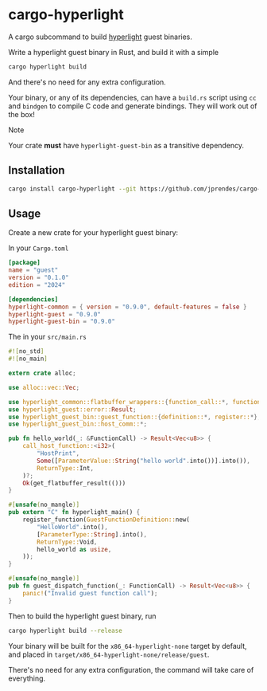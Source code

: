 # cargo-hyperlight

A cargo subcommand to build [hyperlight](https://github.com/hyperlight-dev/hyperlight) guest binaries.

Write a hyperlight guest binary in Rust, and build it with a simple
```sh
cargo hyperlight build
```

And there's no need for any extra configuration.

Your binary, or any of its dependencies, can have a `build.rs` script using `cc` and `bindgen` to compile C code and generate bindings.
They will work out of the box!

> [!NOTE]  
> Your crate **must** have `hyperlight-guest-bin` as a transitive dependency.

## Installation

```sh
cargo install cargo-hyperlight --git https://github.com/jprendes/cargo-hyperlight
```

## Usage

Create a new crate for your hyperlight guest binary:

In your `Cargo.toml`
```toml
[package]
name = "guest"
version = "0.1.0"
edition = "2024"

[dependencies]
hyperlight-common = { version = "0.9.0", default-features = false }
hyperlight-guest = "0.9.0"
hyperlight-guest-bin = "0.9.0"
```

The in your `src/main.rs`
```rust
#![no_std]
#![no_main]

extern crate alloc;

use alloc::vec::Vec;

use hyperlight_common::flatbuffer_wrappers::{function_call::*, function_types::*, util::*};
use hyperlight_guest::error::Result;
use hyperlight_guest_bin::guest_function::{definition::*, register::*};
use hyperlight_guest_bin::host_comm::*;

pub fn hello_world(_: &FunctionCall) -> Result<Vec<u8>> {
    call_host_function::<i32>(
        "HostPrint",
        Some([ParameterValue::String("hello world".into())].into()),
        ReturnType::Int,
    )?;
    Ok(get_flatbuffer_result(()))
}

#[unsafe(no_mangle)]
pub extern "C" fn hyperlight_main() {
    register_function(GuestFunctionDefinition::new(
        "HelloWorld".into(),
        [ParameterType::String].into(),
        ReturnType::Void,
        hello_world as usize,
    ));
}

#[unsafe(no_mangle)]
pub fn guest_dispatch_function(_: FunctionCall) -> Result<Vec<u8>> {
    panic!("Invalid guest function call");
}
```

Then to build the hyperlight guest binary, run

```sh
cargo hyperlight build --release
```

Your binary will be built for the `x86_64-hyperlight-none` target by default, and placed in `target/x86_64-hyperlight-none/release/guest`.

There's no need for any extra configuration, the command will take care of everything.
